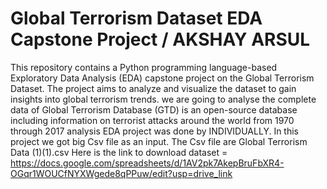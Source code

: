 # Global Terrorism Dataset EDA Capstone Project / AKSHAY ARSUL

This repository contains a Python programming language-based Exploratory Data Analysis (EDA) capstone project on the Global Terrorism Dataset. The project aims to analyze and visualize the dataset to gain insights into global terrorism trends. 
we are going to analyse the complete data of Global Terrorism Database (GTD) is an open-source database including information on terrorist attacks around the world from 1970 through 2017 analysis EDA  project was done by INDIVIDUALLY.
 In this project we got big  Csv file as an input. The Csv file are Global Terrorism Data (1)(1).csv 
 Here is the link to download dataset =  https://docs.google.com/spreadsheets/d/1AV2pk7AkepBruFbXR4-OGqr1WOUCfNYXWgede8qPPuw/edit?usp=drive_link
